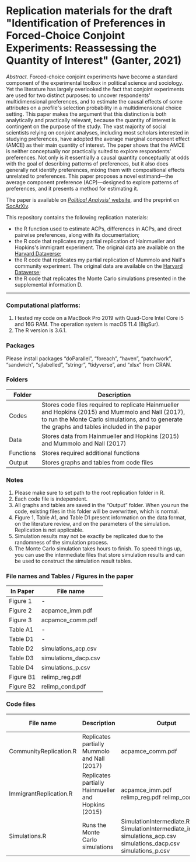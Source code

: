 # Replication materials for the draft "Identification of Preferences in Forced-Choice Conjoint Experiments: Reassessing the Quantity of Interest" (Ganter, 2021)

*Abstract.* Forced-choice conjoint experiments have become a standard component of the experimental toolbox in political science and sociology. Yet the literature has largely overlooked the fact that conjoint experiments are used for two distinct purposes: to uncover respondents' multidimensional preferences, and to estimate the causal effects of some attributes on a profile's selection probability in a multidimensional choice setting. This paper makes the argument that this distinction is both analytically and practically relevant, because the quantity of interest is contingent on the purpose of the study. The vast majority of social scientists relying on conjoint analyses, including most scholars interested in studying preferences, have adopted the average marginal component effect (AMCE) as their main quantity of interest. The paper shows that the AMCE is neither conceptually nor practically suited to explore respondents' preferences. Not only is it essentially a causal quantity conceptually at odds with the goal of describing patterns of preferences, but it also does generally not identify preferences, mixing them with compositional effects unrelated to preferences. This paper proposes a novel estimand&mdash;the average component preference (ACP)&mdash;designed to explore patterns of preferences, and it presents a method for estimating it.

The paper is available on [_Political Analysis_' website](https://www.cambridge.org/core/journals/political-analysis/article/identification-of-preferences-in-forcedchoice-conjoint-experiments-reassessing-the-quantity-of-interest/E6C7719AD2EF30514C2EC4396FD0D928), and the preprint on [SocArXiv](https://osf.io/preprints/socarxiv/e638u/).

This repository contains the following replication materials:
* the R function used to estimate ACPs, differences in ACPs, and direct pairwise preferences, along with its documentation;
* the R code that replicates my partial replication of Hainmueller and Hopkins's immigrant experiment. The original data are available on the [Harvard Dataverse](https://dataverse.harvard.edu/dataset.xhtml?persistentId=doi:10.7910/DVN/THJYQR);
* the R code that replicates my partial replication of Mummolo and Nall's community experiment. The original data are available on the [Harvard Dataverse](https://dataverse.harvard.edu/dataset.xhtml?persistentId=doi:10.7910/DVN/EDGRDC);
* the R code that replicates the Monte Carlo simulations presented in the supplemental information D.

***

### Computational platforms:

1. I tested my code on a MacBook Pro 2019 with Quad-Core Intel Core i5 and 16G RAM. The operation system is macOS 11.4 (BigSur).
2. The R version is 3.6.1.

### Packages

Please install packages “doParallel”, “foreach”, “haven”, “patchwork”, “sandwich”, “sjlabelled”, “stringr”, “tidyverse”, and “xlsx” from CRAN.

### Folders

| **Folder** | **Description** |
| ---------- | --------------- |
| Codes | Stores code files required to replicate Hainmueller and Hopkins (2015) and Mummolo and Nall (2017), to run the Monte Carlo simulations, and to generate the graphs and tables included in the paper |
| Data | Stores data from Hainmueller and Hopkins (2015) and Mummolo and Nall (2017) |
| Functions | Stores required additional functions |
| Output | Stores graphs and tables from code files |

### Notes

1. Please make sure to set path to the root replication folder in R.
2. Each code file is independent.
3. All graphs and tables are saved in the “Output” folder. When you run the code, existing files in
this folder will be overwritten, which is normal.
4. Figure 1, Table A1, and Table D1 present information on the data format, on the literature review,
and on the parameters of the simulation. Replication is not applicable.
5. Simulation results may not be exactly be replicated due to the randomness of the simulation
process.
6. The Monte Carlo simulation takes hours to finish. To speed things up, you can use the
intermediate files that store simulation results and can be used to construct the simulation result tables.

### File names and Tables / Figures in the paper

| **In Paper** | **File name**|
| --- | --- |
| Figure 1 | - |
| Figure 2 | acpamce_imm.pdf |
| Figure 3 | acpamce_comm.pdf |
| Table A1 | - |
| Table D1 | - |
| Table D2 | simulations_acp.csv |
| Table D3 | simulations_dacp.csv |
| Table D4 | simulations_p.csv |
| Figure B1 | relimp_reg.pdf |
| Figure B2 | relimp_cond.pdf |

### Code files

| **File name** | **Description** | **Output** | **Execution time**|
| --- | --- | --- | --- |
| CommunityReplication.R | Replicates partially Mummolo and Nall (2017) | acpamce_comm.pdf | Minutes |
| ImmigrantReplication.R | Replicates partially Hainmueller and Hopkins (2015) | acpamce_imm.pdf relimp_reg.pdf relimp_cond.pdf | Minutes |
| Simulations.R | Runs the Monte Carlo simulations | SimulationIntermediate.RData SimulationIntermediate_int.RData simulations_acp.csv simulations_dacp.csv simulations_p.csv | Hours |
